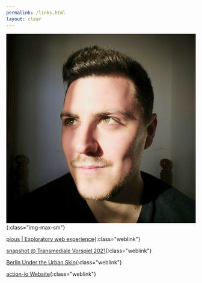 ```yaml
---
permalink: /links.html
layout: clear
---
```


![nuno_de_la_serna_photo](/assets/media/img/nuno_de_la_serna_photo.jpg){:class="img-max-sm"}



[pious | Exploratory web experience](https://action-io.com/works/pious){:class="weblink"}

[snapshot @ Transmediale Vorspiel 2021](https://action-io.com/works/snapshot){:class="weblink"}

[Berlin Under the Urban Skin](https://action-io.com/works/under-the-urban-skin){:class="weblink"}

[action-io Website](/){:class="weblink"}


